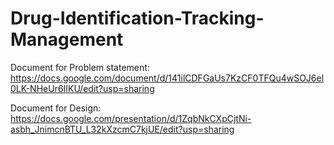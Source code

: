 # Drug-Identification-Tracking-Management
Document for Problem statement:
https://docs.google.com/document/d/141ilCDFGaUs7KzCF0TFQu4wSOJ6el0LK-NHeUr6IIKU/edit?usp=sharing

Document for Design:
https://docs.google.com/presentation/d/1ZqbNkCXpCjtNi-asbh_JnimcnBTU_L32kXzcmC7kjUE/edit?usp=sharing
